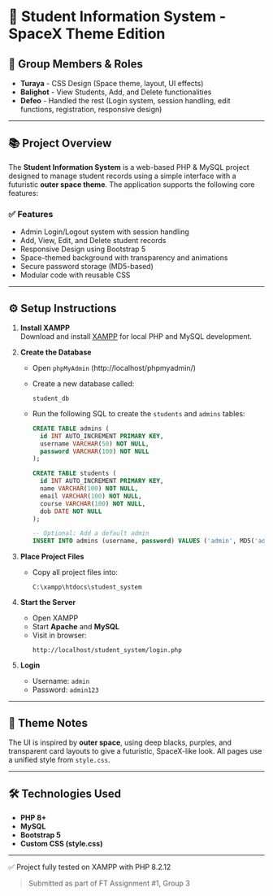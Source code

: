 
# 🚀 Student Information System - SpaceX Theme Edition

## 👥 Group Members & Roles
- **Turaya** - CSS Design (Space theme, layout, UI effects)
- **Balighot** - View Students, Add, and Delete functionalities
- **Defeo** - Handled the rest (Login system, session handling, edit functions, registration, responsive design)

---

## 📚 Project Overview

The **Student Information System** is a web-based PHP & MySQL project designed to manage student records using a simple interface with a futuristic **outer space theme**. The application supports the following core features:

### ✅ Features
- Admin Login/Logout system with session handling
- Add, View, Edit, and Delete student records
- Responsive Design using Bootstrap 5
- Space-themed background with transparency and animations
- Secure password storage (MD5-based)
- Modular code with reusable CSS

---

## ⚙️ Setup Instructions

1. **Install XAMPP**  
   Download and install [XAMPP](https://www.apachefriends.org/index.html) for local PHP and MySQL development.

2. **Create the Database**
   - Open `phpMyAdmin` (http://localhost/phpmyadmin/)
   - Create a new database called:  
     ```
     student_db
     ```

   - Run the following SQL to create the `students` and `admins` tables:

     ```sql
     CREATE TABLE admins (
       id INT AUTO_INCREMENT PRIMARY KEY,
       username VARCHAR(50) NOT NULL,
       password VARCHAR(100) NOT NULL
     );

     CREATE TABLE students (
       id INT AUTO_INCREMENT PRIMARY KEY,
       name VARCHAR(100) NOT NULL,
       email VARCHAR(100) NOT NULL,
       course VARCHAR(100) NOT NULL,
       dob DATE NOT NULL
     );

     -- Optional: Add a default admin
     INSERT INTO admins (username, password) VALUES ('admin', MD5('admin123'));
     ```

3. **Place Project Files**
   - Copy all project files into:  
     ```
     C:\xampp\htdocs\student_system
     ```

4. **Start the Server**
   - Open XAMPP
   - Start **Apache** and **MySQL**
   - Visit in browser:  
     ```
     http://localhost/student_system/login.php
     ```

5. **Login**
   - Username: `admin`  
   - Password: `admin123`

---

## 🌌 Theme Notes

The UI is inspired by **outer space**, using deep blacks, purples, and transparent card layouts to give a futuristic, SpaceX-like look. All pages use a unified style from `style.css`.

---

## 🛠 Technologies Used

- **PHP 8+**
- **MySQL**
- **Bootstrap 5**
- **Custom CSS (style.css)**

---

✅ Project fully tested on XAMPP with PHP 8.2.12

> Submitted as part of FT Assignment #1, Group 3
